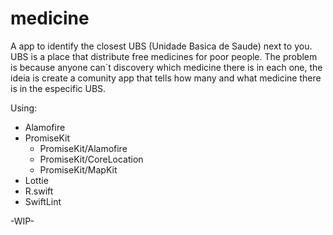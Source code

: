 # medicine
A app to identify the closest UBS (Unidade Basica de Saude) next to you.
UBS is a place that distribute free medicines for poor people. The problem is because anyone can`t discovery which medicine there is in each one, the ideia is create a comunity app that tells how many and what medicine there is in the especific UBS.

Using:
- Alamofire
- PromiseKit
    - PromiseKit/Alamofire
    - PromiseKit/CoreLocation
    - PromiseKit/MapKit
- Lottie
- R.swift
- SwiftLint

-WIP-
